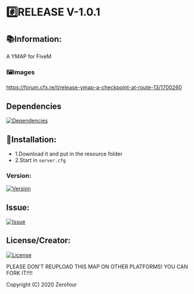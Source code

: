 
# #️⃣RELEASE V-1.0.1

## 📚Information:
A YMAP for FiveM 

### 🖼️Images
https://forum.cfx.re/t/release-ymap-a-checkpoint-at-route-13/1700260

## Dependencies
[![Dependencies](https://img.shields.io/badge/requirement-FiveM%20Server-red)](https://github.com/citizenfx/cfx-server-data)

## 🔧Installation:
- 1.Download it and put in the resource folder
- 2.Start in `server.cfg`

### Version:
[![Version](https://img.shields.io/github/downloads/Zerofour04/Checkpoint-Route13/1.0/total?style=for-the-badge)](https://github.com/Zerofour04/Checkpoint-Route13/releases/tag/1.0)

## Issue: 
[![Issue](https://img.shields.io/github/issues/Zerofour04/Checkpoint-Route13?style=for-the-badge)](https://github.com/Zerofour04/Checkpoint-Route13/issues)

## License/Creator:
[![License](https://img.shields.io/github/license/Zerofour04/Checkpoint-Route13?style=for-the-badge)](https://github.com/Zerofour04/Checkpoint-Route13/blob/master/LICENSE)

PLEASE DON'T REUPLOAD THIS MAP ON OTHER PLATFORMS! YOU CAN FORK IT!!!!

Copyright (C) 2020 Zerofour
